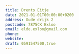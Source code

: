 ```yaml
---
title: Drents Eitje
date: 2021-01-01T00:00:00+0200
address: Oude drijk 2
postcode: 7875CK Exloo
email: elde.exloo@gmail.com
phone: 
website: 
draft: 0591547500,true
---
```



